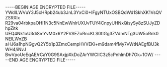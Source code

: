 -----BEGIN AGE ENCRYPTED FILE-----
YWdlLWVuY3J5cHRpb24ub3JnL3YxCi0+IFgyNTUxOSBQdWd1SkhXK1VsQVZSRXlx
R29va04rbkpaOHI1N3c5NnEwWnlrUXUvTUY4CnpyUHNxQisySy8zSUJyZDhpZitk
UEQ4Nk1oU3diSmYvM0x6Y2FVSEZoRncKLS0tIGg3ZVdmNTg3UW5oRnk0NElLWnZB
aHJ6a1hpNGgvQ2Y5b1p3ZmxCempHVVEKi+m9dam4fMy7vWtNAEgfBU3kWH4/iNvJ
BwVpoUeEqAE/rCaY0G9SAxjpXkDoZArYWCIIC3z5cPnhlmDh7Ok+1OW/
-----END AGE ENCRYPTED FILE-----

